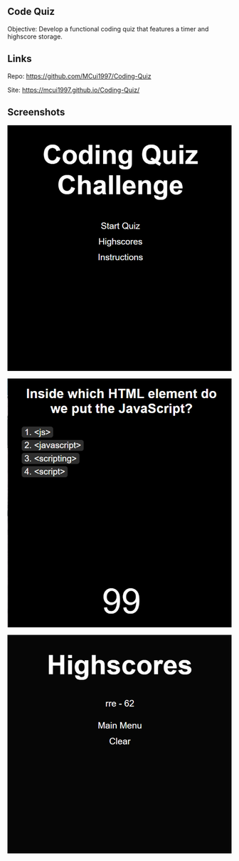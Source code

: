 ## Code Quiz

Objective: Develop a functional coding quiz that features a timer and highscore storage.

## Links

Repo: https://github.com/MCui1997/Coding-Quiz

Site: https://mcui1997.github.io/Coding-Quiz/

## Screenshots



![Alt text](/screenshots/main.PNG "Main")


![Alt text](/screenshots/quiz.PNG "Quiz")


![Alt text](/screenshots/scores.PNG "Scores")

